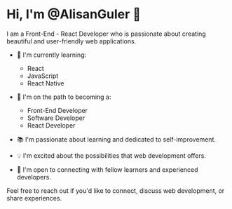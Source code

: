 # Hi, I'm @AlisanGuler 👋

I am a Front-End - React Developer who is passionate about creating beautiful and user-friendly web applications.

- 👀 I'm currently learning:
  - React
  - JavaScript
  - React Native

- 🌱 I'm on the path to becoming a:
  - Front-End Developer
  - Software Developer
  - React Developer

- 📚 I'm passionate about learning and dedicated to self-improvement.

- 💡 I'm excited about the possibilities that web development offers.

- 🤝 I'm open to connecting with fellow learners and experienced developers.

Feel free to reach out if you'd like to connect, discuss web development, or share experiences.



<!---
AlisanGuler/AlisanGuler is a ✨ special ✨ repository because its `README.md` (this file) appears on your GitHub profile.
You can click the Preview link to take a look at your changes.
--->
